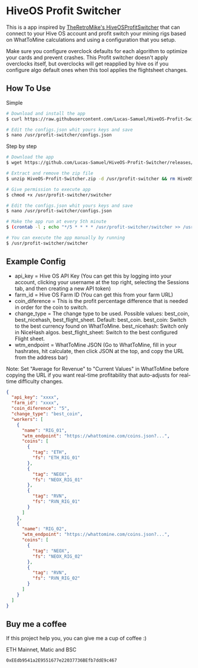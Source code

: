 # HiveOS Profit Switcher
This is a app inspired by [TheRetroMike's HiveOSProfitSwitcher](https://github.com/TheRetroMike/HiveOSProfitSwitcher) that can connect to your Hive OS account and profit switch your mining rigs based on WhatToMine calculations and using a configuration that you setup.

Make sure you configure overclock defaults for each algorithm to optimize your cards and prevent crashes. This Profit switcher doesn't apply overclocks itself, but overclocks will get reapplied by hive os if you configure algo default ones when this tool applies the flightsheet changes.

## How To Use
Simple
```bash
# Download and install the app
$ curl https://raw.githubusercontent.com/Lucas-Samuel/HiveOS-Profit-Switcher/master/installer.sh | bash

# Edit the configs.json whit yours keys and save
$ nano /usr/profit-switcher/configs.json
```

Step by step
```bash
# Download the app
$ wget https://github.com/Lucas-Samuel/HiveOS-Profit-Switcher/releases/latest/download/HiveOS-Profit-Switcher.zip

# Extract and remove the zip file
$ unzip HiveOS-Profit-Switcher.zip -d /usr/profit-switcher && rm HiveOS-Profit-Switcher.zip

# Give permission to execute app
$ chmod +x /usr/profit-switcher/switcher

# Edit the configs.json whit yours keys and save
$ nano /usr/profit-switcher/configs.json

# Make the app run at every 5th minute
$ (crontab -l ; echo "*/5 * * * * /usr/profit-switcher/switcher >> /usr/profit-switcher/switcher.log") | crontab -

# You can execute the app manually by running
$ /usr/profit-switcher/switcher
```

## Example Config

- api_key = Hive OS API Key (You can get this by logging into your account, clicking your username at the top right, selecting the Sessions tab, and then creating a new API token)
- farm_id = Hive OS Farm ID (You can get this from your farm URL)
- coin_diference = This is the profit percentage difference that is needed in order for the coin to switch.
- change_type = The change type to be used. Possible values: best_coin, best_nicehash, best_flight_sheet. Default: best_coin.
    best_coin: Switch to the best currency found on WhatToMine.
    best_nicehash: Switch only in NiceHash algos.
    best_flight_sheet: Switch to the best configured Flight sheet.
- wtm_endpoint = WhatToMine JSON (Go to WhatToMine, fill in your hashrates, hit calculate, then click JSON at the top, and copy the URL from the address bar)

Note: Set "Average for Revenue" to "Current Values" in WhatToMine before copying the URL if you want real-time profitability that auto-adjusts for real-time difficulty changes.

```json
{
  "api_key": "xxxx",
  "farm_id": "xxxx",
  "coin_diference": "5",
  "change_type": "best_coin",
  "workers": [
    {
      "name": "RIG_01",
      "wtm_endpoint": "https://whattomine.com/coins.json?...",
      "coins": [
        {
          "tag": "ETH",
          "fs": "ETH_RIG_01"
        },
        {
          "tag": "NEOX",
          "fs": "NEOX_RIG_01"
        },
        {
          "tag": "RVN",
          "fs": "RVN_RIG_01"
        }
      ]
    },
    {
      "name": "RIG_02",
      "wtm_endpoint": "https://whattomine.com/coins.json?...",
      "coins": [
        {
          "tag": "NEOX",
          "fs": "NEOX_RIG_02"
        },
        {
          "tag": "RVN",
          "fs": "RVN_RIG_02"
        }
      ]
    }
  ]
}
```

## Buy me a coffee
If this project help you, you can give me a cup of coffee :)

ETH Mainnet, Matic and BSC

```
0xEEdb9541a2E9551677e22037736BEfb7ddE9c467
```